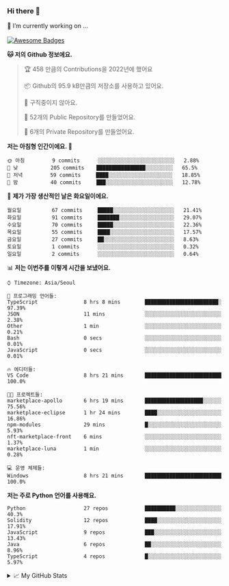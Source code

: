 ### Hi there 👋 
🔭 I’m currently working on ... </br></br>
[![Awesome Badges](https://img.shields.io/badge/Introduce-EN-green.svg)](https://github.com/tlatkdgus1/tlatkdgus1/blob/main/README.md.en)

<!--START_SECTION:waka-->
**🐱 저의 Github 정보에요.** 

> 🏆 458 만큼의 Contributions을 2022년에 했어요
 > 
> 📦 Github의 95.9 kB만큼의 저장소를 사용하고 있어요. 
 > 
> 🚫 구직중이지 않아요.
 > 
> 📜 52개의 Public Repository를 만들었어요. 
 > 
> 🔑 6개의 Private Repository를 만들었어요.  

**저는 아침형 인간이에요. 🐤** 

```text
🌞 아침         9 commits      ░░░░░░░░░░░░░░░░░░░░░░░░░   2.88% 
🌆 낮　         205 commits    ████████████████░░░░░░░░░   65.5% 
🌃 저녁         59 commits     ████░░░░░░░░░░░░░░░░░░░░░   18.85% 
🌙 밤　         40 commits     ███░░░░░░░░░░░░░░░░░░░░░░   12.78%

```
📅 **제가 가장 생산적인 날은 화요일이에요.** 

```text
월요일          67 commits     █████░░░░░░░░░░░░░░░░░░░░   21.41% 
화요일          91 commits     ███████░░░░░░░░░░░░░░░░░░   29.07% 
수요일          70 commits     █████░░░░░░░░░░░░░░░░░░░░   22.36% 
목요일          55 commits     ████░░░░░░░░░░░░░░░░░░░░░   17.57% 
금요일          27 commits     ██░░░░░░░░░░░░░░░░░░░░░░░   8.63% 
토요일          1 commits      ░░░░░░░░░░░░░░░░░░░░░░░░░   0.32% 
일요일          2 commits      ░░░░░░░░░░░░░░░░░░░░░░░░░   0.64%

```


📊 **저는 이번주를 이렇게 시간을 보냈어요.** 

```text
⌚︎ Timezone: Asia/Seoul

💬 프로그래밍 언어들: 
TypeScript               8 hrs 8 mins        ████████████████████████░   97.39% 
JSON                     11 mins             ░░░░░░░░░░░░░░░░░░░░░░░░░   2.38% 
Other                    1 min               ░░░░░░░░░░░░░░░░░░░░░░░░░   0.21% 
Bash                     0 secs              ░░░░░░░░░░░░░░░░░░░░░░░░░   0.01% 
JavaScript               0 secs              ░░░░░░░░░░░░░░░░░░░░░░░░░   0.01%

🔥 에디터들: 
VS Code                  8 hrs 21 mins       █████████████████████████   100.0%

🐱‍💻 프로젝트들: 
marketplace-apollo       6 hrs 19 mins       ███████████████████░░░░░░   75.56% 
marketplace-eclipse      1 hr 24 mins        ████░░░░░░░░░░░░░░░░░░░░░   16.86% 
npm-modules              29 mins             █░░░░░░░░░░░░░░░░░░░░░░░░   5.93% 
nft-marketplace-front    6 mins              ░░░░░░░░░░░░░░░░░░░░░░░░░   1.37% 
marketplace-luna         1 min               ░░░░░░░░░░░░░░░░░░░░░░░░░   0.28%

💻 운영 체제들: 
Windows                  8 hrs 21 mins       █████████████████████████   100.0%

```

**저는 주로 Python 언어를 사용해요.** 

```text
Python                   27 repos            ██████████░░░░░░░░░░░░░░░   40.3% 
Solidity                 12 repos            ████░░░░░░░░░░░░░░░░░░░░░   17.91% 
JavaScript               9 repos             ███░░░░░░░░░░░░░░░░░░░░░░   13.43% 
Java                     6 repos             ██░░░░░░░░░░░░░░░░░░░░░░░   8.96% 
TypeScript               4 repos             █░░░░░░░░░░░░░░░░░░░░░░░░   5.97%

```



<!--END_SECTION:waka-->

<details>
<summary>📈 My GitHub Stats</summary>
<p align="center"> <img src="https://github-readme-stats.vercel.app/api?username=tlatkdgus1&show_icons=true" alt="tlatkdgus1" />
</details>
